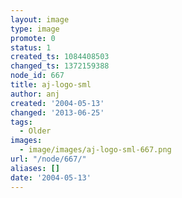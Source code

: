 ```yaml
---
layout: image
type: image
promote: 0
status: 1
created_ts: 1084408503
changed_ts: 1372159388
node_id: 667
title: aj-logo-sml
author: anj
created: '2004-05-13'
changed: '2013-06-25'
tags:
  - Older
images:
  - image/images/aj-logo-sml-667.png
url: "/node/667/"
aliases: []
date: '2004-05-13'
---
```


